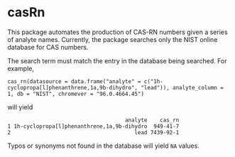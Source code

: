# casRn
This package automates the production of CAS-RN numbers given a series of analyte names. Currently, the package searches only the NIST online database for CAS numbers.

The search term must match the entry in the database being searched. For example,

`cas_rn(datasource = data.frame("analyte" = c("1h-cyclopropa[l]phenanthrene,1a,9b-dihydro", "lead")), analyte_column = 1, db = "NIST", chromever = "96.0.4664.45")`

will yield

```
                                     analyte    cas_rn
1 1h-cyclopropa[l]phenanthrene,1a,9b-dihydro  949-41-7
2                                       lead 7439-92-1
```

Typos or synonyms not found in the database will yield `NA` values.
